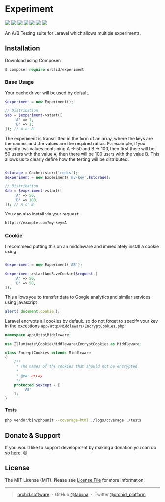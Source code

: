 # Experiment


<a href="https://travis-ci.org/orchidsoftware/experiment/"><img src="https://travis-ci.org/orchidsoftware/experiment.svg?branch=master"></a>
<a href="https://styleci.io/repos/159730043"><img src="https://styleci.io/repos/159730043/shield?branch=master"/></a>
<a href="https://codecov.io/gh/orchidsoftware/platform"><img src="https://codecov.io/gh/orchidsoftware/experiment/branch/master/graph/badge.svg" /></a>
<a href="https://packagist.org/packages/orchid/experiment"><img src="https://poser.pugx.org/orchid/experiment/v/stable"/></a>
<a href="https://packagist.org/packages/orchid/experiment"><img src="https://poser.pugx.org/orchid/experiment/downloads"/></a>
<a href="https://packagist.org/packages/orchid/experiment"><img src="https://poser.pugx.org/orchid/experiment/license"/></a>
<a href="https://t.me/orchid_community"><img src="https://img.shields.io/badge/chat-telegram-blue.svg"/></a>


An A/B Testing suite for Laravel which allows multiple experiments.


## Installation

Download using Composer:
```php
$ composer require orchid/experiment
```

### Base Usage

Your cache driver will be used by default.

```php
$experiment = new Experiment();

// Distribution
$ab = $experiment->start([
    'A' => 1,
    'B' => 1,
]); // A or B

```

The experiment is transmitted in the form of an array, where the keys are the names, and the values are the required ratios.
For example, if you specify two values containing A -> 50 and B -> 100, then first there will be 50 users with the value A, then there will be 100 users with the value B. 
This allows us to clearly define how the testing will be distributed.


```php

$storage = Cache::store('redis');
$experiment = new Experiment('my-key',$storage);

// Distribution
$ab = $experiment->start([
    'A' => 50,
    'B' => 100,
]); // A or B
```

You can also install via your request:

```bash
http:://example.com?my-key=A
```

### Cookie

I recommend putting this on an middleware and immediately install a cookie using

```php

$experiment = new Experiment('AB');

$experiment->startAndSaveCookie($request,[
    'A' => 50,
    'B' => 50,
]);

```

This allows you to transfer data to Google analytics and similar services using javascript

```javascript
alert( document.cookie );
```

Laravel encrypts all cookies by default, so do not forget to specify your key in the exceptions `app/Http/Middleware/EncryptCookies.php`:

```php
namespace App\Http\Middleware;

use Illuminate\Cookie\Middleware\EncryptCookies as Middleware;

class EncryptCookies extends Middleware
{
    /**
     * The names of the cookies that should not be encrypted.
     *
     * @var array
     */
    protected $except = [
        'AB'
    ];
}
```


#### Tests

```bash
php vendor/bin/phpunit --coverage-html ./logs/coverage ./tests
```


## Donate & Support

If you would like to support development by making a donation you can do so [here](https://www.paypal.me/tabuna/10usd). &#x1F60A;


## License

The MIT License (MIT). Please see [License File](LICENSE) for more information.

---

> [orchid.software](https://orchid.software) &nbsp;&middot;&nbsp;
> GitHub [@tabuna](https://github.com/tabuna) &nbsp;&middot;&nbsp;
> Twitter [@orchid_platform](https://twitter.com/orchid_platform)

